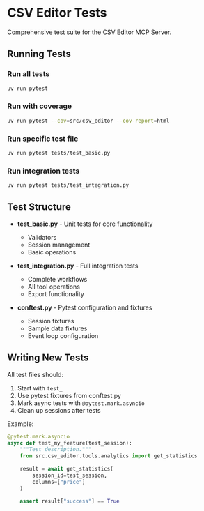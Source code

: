 # CSV Editor Tests

Comprehensive test suite for the CSV Editor MCP Server.

## Running Tests

### Run all tests
```bash
uv run pytest
```

### Run with coverage
```bash
uv run pytest --cov=src/csv_editor --cov-report=html
```

### Run specific test file
```bash
uv run pytest tests/test_basic.py
```

### Run integration tests
```bash
uv run pytest tests/test_integration.py
```

## Test Structure

- **test_basic.py** - Unit tests for core functionality
  - Validators
  - Session management
  - Basic operations

- **test_integration.py** - Full integration tests
  - Complete workflows
  - All tool operations
  - Export functionality

- **conftest.py** - Pytest configuration and fixtures
  - Session fixtures
  - Sample data fixtures
  - Event loop configuration

## Writing New Tests

All test files should:
1. Start with `test_`
2. Use pytest fixtures from conftest.py
3. Mark async tests with `@pytest.mark.asyncio`
4. Clean up sessions after tests

Example:
```python
@pytest.mark.asyncio
async def test_my_feature(test_session):
    """Test description."""
    from src.csv_editor.tools.analytics import get_statistics
    
    result = await get_statistics(
        session_id=test_session,
        columns=["price"]
    )
    
    assert result["success"] == True
```